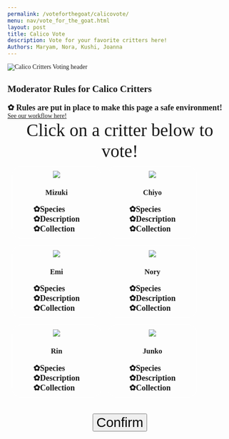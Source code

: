 ```yaml
---
permalink: /voteforthegoat/calicovote/
menu: nav/vote_for_the_goat.html
layout: post
title: Calico Vote
description: Vote for your favorite critters here!
Authors: Maryam, Nora, Kushi, Joanna
---
```



<style>
p, h2, h3, body {
 font-family: "Times New Roman", Times, serif;;
}
.header-text {
    font-size: 40px;
    text-align: center;
}
.container {
    display: flex;
    flex-direction: row;
    flex-wrap: wrap;
    /* justify-content: center; Push content to opposite sides */
    width: 100%;
    padding: 10px;
    box-sizing: border-box;
    gap: 15px;
}
.critter-container {
    display: flex;
    flex-direction: column;
    align-items: center;
    justify-content: space-between; /* Push content to opposite sides */
    width: 200px;
    padding: 10px;
    box-sizing: border-box;
    border: 1px solid white;
    border-radius: 20px;
    cursor: pointer;
}
.critter-container.selected {
    border-color: #007BFF;
    box-shadow: 0 0 10px rgba(0, 123, 255, 0.5); /* Glow effect */
}
.image-container {
    width: auto;
    display: flex;
    flex-direction: row;
    justify-content: center; 
    gap: 10px;    
    margin: 0 auto;
}
.image-container img {
    width: auto;
    height: auto;
    max-height: 200px;
    cursor: pointer;
}
.dropdown-title {
    font-size: 20px;
}
.dropdown {
    font-size: 15px;
}
.button-container {
    display: flex;
    flex-direction: column;
    gap: 20px;
}
.button-text {
    font-size: 30px;
    text-align: center;
}
.hidden-example {
    display:none;
    font-size: 20px;
}
.comment-section {
    display: none; 
    max-width: 600px; 
    margin: 20px auto; 
    padding: 10px; 
    border: 1px solid #ddd; 
    border-radius: 5px;
}
.comment-button {
    padding: 8px; 
    margin-top: 5px;
}
.message-box {
    display:none; 
    text-align:center; 
    margin-top:20px; 
    font-size:25px; 
    font-weight:bold; 
    color:#333;
}
.image-box {
    display:none; 
    align-items:center; 
    margin-top:15px;
    justify-content: center;
}
/* Style summary */
summary {
    font-size: 18px;
    font-weight: bold;
    cursor: pointer;
    list-style: none;
    display: inline-block;
    transition: text-shadow 0.3s ease;
}
summary:hover {
    text-shadow: 0 0 8px #F5AAF5, 0 0 12px #F5AAF5;
}
/* Style for dropdown details */
details[open] p {
    margin: 0;
    padding: 8px;
    background-color: #CC99CC;
    border-radius: 10px;
    border: 1px solid #F5AAF5;
    box-shadow: 0 4px 8px rgba(0, 0, 0, 0.1);
    text-align: left;
    margin-bottom: 10px;
}
p {
    margin: 0;
}
    summary::before {
    content: '✿'; /* Unicode for vertical ellipsis */
}
</style>

<div>
<img src="{{site.baseurl}}/images/calicocritters/voteheading.png" alt="Calico Critters Voting header">
</div>

<h2>Moderator Rules for Calico Critters</h2>
  <details>
    <summary> Rules are put in place to make this page a safe environment!</summary>
        <p>1. No cussing in the chats.</p>
        <p>2. Stay on topic, Calico Critters only!</p>
        <p>3. You have to be part of the DNHS Calico Critters club to join</p>
        <p>4. You must have valid reasoning for your votes</p>
        <p>5. Do not be toxic, negative, or attack others for their opinions.</p>
  </details>

<a href="{{site.baseurl}}/voteforthegoat/calicoworkflow">See our workflow here!</a>



<p class="header-text">Click on a critter below to vote!</p>

<div class="container">
<div class="critter-container" onclick="selectCritter(this)" data-critter="Mizuki" data-house="Adventure Play">
    <div class="image-container">
        <img src="{{site.baseurl}}/images/calicocritters/mizuki.png">
    </div>
    <h3>Mizuki</h3>
    <div class="dropdown-title">
        <details>
            <summary>Species</summary>
                <div class="dropdown">Rabbit</div>
        </details>
        <details>
            <summary>Description</summary>
                <div class="dropdown">Lorem ipsum dolor sit amet, consectetur adipiscing elit. Proin blandit.</div>
        </details>
        <details>
            <summary>Collection</summary>
                <div class="dropdown">Baby Fairy Tale</div>
        </details>
    </div>
</div>

<div class="critter-container" onclick="selectCritter(this)" data-critter="Chiyo" data-house="Syvanian Family Restraunt">
    <div class="image-container">
        <img src="{{site.baseurl}}/images/calicocritters/chiyo.png">
    </div>
    <h3>Chiyo</h3>
    <div class="dropdown-title">
        <details>
            <summary>Species</summary>
                <div class="dropdown">Hazelnut Chipmunk</div>
        </details>
        <details>
            <summary>Description</summary>
                <div class="dropdown">Lorem ipsum dolor sit amet, consectetur adipiscing elit. Proin blandit.</div>
        </details>
        <details>
            <summary>Collection</summary>
                <div class="dropdown">School Baby</div>
        </details>
    </div>
</div>

<div class="critter-container" onclick="selectCritter(this)" data-critter="Emi" data-house="Magical Mermaid Castle">
    <div class="image-container">
        <img src="{{site.baseurl}}/images/calicocritters/emi.png">
    </div>
    <h3>Emi</h3>
    <div class="dropdown-title">
        <details>
            <summary>Species</summary>
                <div class="dropdown">Husky</div>
        </details>
        <details>
            <summary>Description</summary>
                <div class="dropdown">Lorem ipsum dolor sit amet, consectetur adipiscing elit. Proin blandit.</div>
        </details>
        <details>
            <summary>Collection</summary>
                <div class="dropdown"> Sylvanian Families Flower Princess</div>
        </details>
    </div>
</div>

<div class="critter-container" onclick="selectCritter(this)" data-critter="Nory" data-house="Woody School">
    <div class="image-container">
        <img src="{{site.baseurl}}/images/calicocritters/nory.png">
    </div>
    <h3>Nory</h3>
    <div class="dropdown-title">
        <details>
            <summary>Species</summary>
                <div class="dropdown">Chocolate Rabbit</div>
        </details>
        <details>
            <summary>Description</summary>
                <div class="dropdown">Lorem ipsum dolor sit amet, consectetur adipiscing elit. Proin blandit.</div>
        </details>
        <details>
            <summary>Collection</summary>
                <div class="dropdown">Nursery Friend Walk Along Duo</div>
        </details>
    </div>
</div>

<div class="critter-container" onclick="selectCritter(this)" data-critter="Rin" data-house="Spooky Supprise Haunted">
    <div class="image-container">
        <img src="{{site.baseurl}}/images/calicocritters/rin.png">
    </div>
    <h3>Rin</h3>
    <div class="dropdown-title">
        <details>
            <summary>Species</summary>
                <div class="dropdown">Persian Cat</div>
        </details>
        <details>
            <summary>Description</summary>
                <div class="dropdown">Lorem ipsum dolor sit amet, consectetur adipiscing elit. Proin blandit.</div>
        </details>
        <details>
            <summary>Collection</summary>
                <div class="dropdown">Sylvanian Families Baby Cat</div>
        </details>
    </div>
</div>

<div class="critter-container" onclick="selectCritter(this)" data-critter="Junko" data-house="Brick Oven Bakery">
    <div class="image-container">
        <img src="{{site.baseurl}}/images/calicocritters/junko.png">
    </div>
    <h3>Junko</h3>
    <div class="dropdown-title">
        <details>
            <summary>Species</summary>
                <div class="dropdown">Caramel Dog</div>
        </details>
        <details>
            <summary>Description</summary>
                <div class="dropdown">Lorem ipsum dolor sit amet, consectetur adipiscing elit. Proin blandit.</div>
        </details>
        <details>
            <summary>Collection</summary>
                <div class="dropdown">Forest Kitchen Baby</div>
        </details>
    </div>
</div>
</div>
<br>

<div class="container" style="justify-content:center;">
    <div class="button-container">
        <button id="confirmButton" class="button-text" onclick="confirmChoice();">Confirm</button>
    </div>
</div>

<!-- if you want Long Boi button
<div class="button-container" style="justify-content:center;">
    <button id="confirmButton" class="button-text" onclick="confirmChoice();">Confirm</button>
</div>
-->


<div class="message-box" id="messageBox" style="color: #ffffff;"></div>
<div id="imageBox" class="image-box">
    <img id="houseImage" src="" alt="House Image" style="max-width:300px; border-radius:15px;">
</div>

<div class="comment-section" id="commentSection">
    <input type="text" id="usernameInput" placeholder="Enter your username" style="width: 80%; padding: 8px; margin-bottom: 5px;">
    <input type="text" id="commentInput" placeholder="Enter your comment" style="width: 80%; padding: 8px;">
    <button onclick="addComment();" class="comment-button">Submit</button>
    <div id="commentList" style="margin-top: 10px;"></div>
    <button onclick="clearComments();" class="comment-button">Clear All Comments</button>
</div>


<script>
let selectedCritter = null;
let selectedHouse = null;

function selectCritter(element) {
    const critters = document.querySelectorAll('.critter-container');
    critters.forEach(critter => critter.classList.remove('selected')); // Remove selection from others

    element.classList.add('selected'); // Highlight the selected critter
    selectedCritter = element.getAttribute('data-critter'); // Store selected critter name
    selectedHouse = element.getAttribute('data-house'); // Store corresponding house
}

function confirmChoice() {
    const messageBox = document.getElementById('messageBox');
    const imageBox = document.getElementById('imageBox');
    const houseImage = document.getElementById('houseImage'); // Get image element

    if (!selectedCritter || !selectedHouse) {
        alert("Please select a critter before confirming!"); // Alert if nothing is selected
        return;
    }

    // Set the message
    const message = `Congrats! You picked ${selectedCritter} and are in the ${selectedHouse} House!<br>Connect with others in the ${selectedHouse} House.`;
    messageBox.innerHTML = message; // Display the message
    messageBox.style.display = "block"; // Make the message visible

    // Use template literals to construct the image source
    const baseURL = "{{site.baseurl}}/images/calicocritters/"; // Base URL for images
    const houseImageFile = `${selectedCritter.toLowerCase()}house.png`; // Constructing the image file name
    houseImage.src = `${baseURL}${houseImageFile}`; // Set the image source

    imageBox.style.display = "block"; // Show the image box

    // Optional: Display the comment section after confirmation
    document.getElementById("commentSection").style.display = "block";
}



// Add a comment to the comment list and store it in local storage
function addComment() {
    const usernameInput = document.getElementById('usernameInput');
    const commentInput = document.getElementById('commentInput');

    if (usernameInput.value.trim() === "" || commentInput.value.trim() === "") {
        alert("Please enter both a username and a comment.");
        return;
    }

    // Include the selected house in the username
    const fullUsername = `${usernameInput.value.trim()} from ${selectedHouse}`;

    let comments = JSON.parse(localStorage.getItem('comments')) || [];

    const newComment = {
        username: fullUsername, // Store the modified username
        text: commentInput.value.trim()
    };

    comments.push(newComment);
    localStorage.setItem('comments', JSON.stringify(comments));

    usernameInput.value = '';
    commentInput.value = '';

    displayComments();
}


// Display the list of comments from local storage
function displayComments() {
    const commentList = document.getElementById('commentList');
    commentList.innerHTML = '';

    let comments = JSON.parse(localStorage.getItem('comments')) || [];

    comments.forEach(comment => {
        const commentItem = document.createElement('div');
        commentItem.style.marginBottom = '10px';
        commentItem.style.borderBottom = '1px solid #ddd';
        commentItem.style.paddingBottom = '5px';

        const header = document.createElement('div');
        header.style.fontWeight = 'bold';
        header.textContent = comment.username;

        const textElement = document.createElement('p');
        textElement.textContent = comment.text;

        commentItem.appendChild(header);
        commentItem.appendChild(textElement);
        commentList.appendChild(commentItem);
    });
}

function clearComments() {
    localStorage.removeItem('comments'); // Remove comments from local storage
    displayComments(); // Refresh the comment display
}


// Display comments on page load
window.onload = displayComments;

</script>
